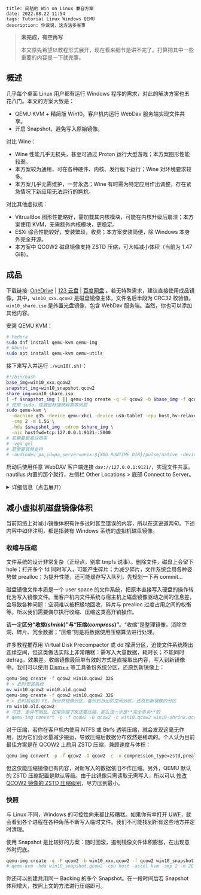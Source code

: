 ```
title: 简陋的 Win on Linux 兼容方案
date: 2022.08.22 11:54
tags: Tutorial Linux Windows QEMU
description: 你说说，这方法多省事
```

> **未完成，有空再写**
>
> 本文原先希望以教程形式展开，现在看来细节是讲不完了。打算把其中一些重要的内容提一下就完事。

## 概述

几乎每个桌面 Linux 用户都有运行 Windows 程序的需求，对此的解决方案也五花八门。本文的方案大致是：

- QEMU KVM + 精简版 Win10。客户机内运行 WebDav 服务端实现文件共享。
- 开启 Snapshot，避免写入原始镜像。

对比 Wine：

- Wine 性能几乎无损失，甚至可通过 Proton 运行大型游戏；本方案图形性能较弱。
- 本方案较为通用，可在各种硬件、内核、发行版下运行；Wine 对环境要求较多。
- 本方案几乎无需维护，一劳永逸；Wine 有时需为特定应用作出调整，存在紧急情况下新应用无法运行的尴尬。

对比其他虚拟机：

- VitrualBox 图形性能略好，需加载其内核模块，可能在内核升级后崩溃；本方案使用 KVM，无需额外内核模块，更稳定。
- ESXi 综合性能较好，安装繁琐，收费；本方案安装简便，除 Windows 本身外完全开源。
- 本方案中 QCOW2 磁盘镜像支持 ZSTD 压缩，可大幅减小体积（当前为 1.47 GiB）。

## 成品

下载链接: [OneDrive](https://1drv.ms/u/s!AndLPYbx5v06kh_hMRzLhgoTqOvN) | [123 云盘](https://www.123pan.com/s/SfI0Vv-yDEhd) | [百度网盘](https://pan.baidu.com/s/1M0zD537bNU5i78pcIyYk_w) 。若无特殊需求，建议直接使用成品镜像。其中，`win10_xxx.qcow2` 是磁盘镜像主体，文件名后半段为 CRC32 校验值。`win10_share.iso` 是外置光盘镜像，包含 WebDav 服务端。当然，你也可以添加其他内容。

安装 QEMU KVM：

```sh
# Fedora
sudo dnf install qemu-kvm qemu-img
# Ubuntu
sudo apt install qemu-kvm qemu-utils
```

接下来写入并运行 `./win10(.sh)`：

```sh
#!/bin/bash
base_img=win10_xxx.qcow2
snapshot_img=win10_snapshot.qcow2
share_img=win10_share.iso
[ -f $snapshot_img ] || qemu-img create -q -F qcow2 -b $base_img -f qcow2 $snapshot_img
# 使用 sudo，规避鼠标捕获异常等问题
sudo qemu-kvm \
  -machine q35 -device qemu-xhci -device usb-tablet -cpu host,hv-relaxed,hv-vapic,hv-spinlocks=0x1fff,hv-vpindex,hv-time,hv-synic,hv-stimer \
  -smp 2 -m 1.5G \
  -hda $snapshot_img -cdrom $share_img \
  -nic hostfwd=tcp:127.0.0.1:9121-:5000
# 若需要更高分辨率
# -vga qxl
# 若需要音频支持
# -audiodev pa,id=pa,server=unix:${XDG_RUNTIME_DIR}/pulse/native -device usb-audio,audiodev=pa
```

启动后使用任意 WebDAV 客户端连接 `dav://127.0.0.1:9121/`，实现文件共享。nautilus 内置的那个就行，左侧栏 Other Locations > 底部 Connect to Server。

<details>
<summary>详细信息（点击展开）</summary>

- 此镜像的用途是作为兼容方案，所以集成常用运行库和精简版输入法。不加入额外内容，建议将自定义内容写入外置光盘镜像。
- 未激活。个人认为不影响使用，且 KMS 激活存在过期的麻烦。
- 默认 Administrator 用户，禁用 UAC 等几乎所有安全功能。
- 注销后立刻自动登录，便于在外置光盘镜像中修改缩放设置。
- 在 QEMU 6.2 上制作，经测试 7.1 可用，之后应该也没问题。
- 为什么使用中文版系统：因为国内许多软件在非中文系统下会卡 Bug。也许你可以换用 Tiny10。
- 为什么不使用 virt-manager：因为 QEMU 命令行更简短可控。想用 virt-manager 也行，依上文填入参数即可。

磁盘镜像更新日志：

- `20221001(8b8db6b9)`：统一资源管理器列布局；消除开始菜单最近添加提示；恢复系统属性信息到原版。
- `20220904(d936163a)`：修复输入法无法输入全角符号(原帖 84 楼)；消除 IE 主页破坏提示。

鸣谢：

- [Windows 10 三杰版 LTSB 2016 SE ...](http://wuyou.net/forum.php?mod=viewthread&tid=411792)
- [搜狗五笔输入法 v5.2 正式版 ...](http://wuyou.net/forum.php?mod=viewthread&tid=428671)
- [sigoden / dufs - GitHub](https://github.com/sigoden/dufs)
- [Improving the Performance ... QEMU](https://leduccc.medium.com/improving-the-performance-of-a-windows-10-guest-on-qemu-a5b3f54d9cf5)

</details>

## 减小虚拟机磁盘镜像体积

当前网络上对减小镜像体积有许多过时甚至错误的内容，所以在这说道两句。下述内容中如非注明，都是指装有 Windows 系统的虚拟机磁盘镜像。

### 收缩与压缩

文件系统的设计非常复杂（正经点，别拿 tmpfs 说事）。删除文件，磁盘上会留下 hole；打开多个 fd 同时写入，可能产生碎片；为减少碎片，文件系统会用各种姿势做 prealloc；为提升性能，还可能缓存写入队列，先规划一下再 commit...

磁盘镜像文件本质是一个 user space 的文件系统，把原本直接写入硬盘的操作转化为写入镜像文件。而客户机内文件系统与宿主机上磁盘镜像驱动之间的信息差，会导致各种问题：空洞难以被积极地回收，碎片与 prealloc 过度占用之间的权衡等。所以我们需要偶尔执行收缩、压缩这类高开销操作。

请一定**区分“收缩(_shrink_)”与“压缩(_compress_)”**。“收缩”是整理镜像，消除空洞、碎片、冗余数据；“压缩”则是将数据使用压缩算法进行处理。

许多教程推荐用 Virtual Disk Precompactor 或 dd 撑满分区，迫使文件系统腾出连续空间，但这类做法实际上非常糟糕：需写入大量数据，耗时长；不能同时 defrag，效果差。收缩镜像最简单有效的方式是直接取出内容，写入到新镜像中。我们可以使用 [Dism++](http://dism.cf) 等工具备份系统分区，还原到新镜像上：

```sh
qemu-img create -f qcow2 win10.qcow2 32G
# > 此时安装系统
mv win10.qcow2 win10.old.qcow2
qemu-img create -f qcow2 win10.qcow2 32G
# > 此时启动到 PE，拆分原镜像分区，备份到拆出的空闲分区，还原到新镜像的分区
rm win10.old.qcow2
# 可选，差异不明显。如果你接下来还要压缩，那么这一步是**完全多余**的
# qemu-img convert -p -f qcow2 -O qcow2 -c win10.qcow2 win10-shrink.qcow2
```

对于压缩，若你在客户机内使用 NTFS 或 Btrfs 透明压缩，就会发现这毫无作用，因为它们会尽量减少搬运，导致压缩后数据分布依然是稀疏的。个人认为目前最佳方案是在 QCOW2 上启用 ZSTD 压缩，兼顾速度与体积：

```sh
qemu-img convert -p -f qcow2 -O qcow2 -c -o compression_type=zstd,preallocation=off win10.qcow2 win10-zstd.qcow2
```

但这仅能压缩镜像已有内容，对新写入的数据依旧不作压缩。另外，QEMU 默认的 ZSTD 压缩配置是默认等级。由于此镜像只需读取无需写入，所以可以 [修改 QCOW2 镜像的 ZSTD 压缩级别](/./post/202206112353)，尽力压到最小。

### 快照

与 Linux 不同，Windows 的可控性向来都比较糟糕。如果你有幸打开 [UWF](https://learn.microsoft.com/en-us/windows-hardware/customize/enterprise/unified-write-filter)，就会看到各个进程在各种角落不断写入临时文件。我们不可能找到所有这些地方并定时清理。

使用 Snapshot 是比较好的方案：随时回滚，遏制镜像文件体积膨胀，在出现意外时兜底。

```sh
qemu-img create -q -F qcow2 -b win10_xxx.qcow2 -f qcow2 win10_snapshot.qcow2
# qemu-kvm -hda win10_snapshot.qcow2 -cpu host -accel kvm -smp 2 -m 2G
```

你还可以创建共用同一 Backing 的多个 Snapshot。在一段时间后若 Snapshot 体积增大，按照上文的方法进行压缩即可。

<!--

mkisofs -udf -o share.iso ./share # use udf to support long file name
qemu-img create -f qcow2 win10.qcow2 32G
qemu-img convert -p -f qcow2 -O qcow2 -c -o compression_type=zstd,preallocation=off win10.qcow2 win10-zstd.qcow2
qemu-img create -q -F qcow2 -b win10.qcow2 -f qcow2 snapshot.qcow2
* name "virtio-gpu-gl-device", bus virtio-bus
* name "virtio-gpu-gl-pci", bus PCI
-drive file=share.iso,media=cdrom
-cdrom /run/media/kkocdko/data/win/pkgs/WinPE/WePE_2.2_10-64.iso -boot order=d
-vga none -device bochs-display,xres=1920,yres=1080,refresh_rate=60,vgamem=268435456 -display gtk,gl=on,zoom-to-fit=true
-vga none -device virtio-gpu-gl-pci
-vga none -display gtk,gl=on -device virtio-gpu-pci
-vga none -device bochs-display,vgamem=268435456 -display vnc=:0
-rtc base=localtime,driftfix=slew
-sandbox on,obsolete=deny,elevateprivileges=deny,spawn=deny,resourcecontrol=deny
-msg timestamp=on
-global kvm-pit.lost_tick_policy=delay -no-hpet -no-shutdown

删除显示器设置：HKEY_LOCAL_MACHINE\SYSTEM\ControlSet001\Control\GraphicsDrivers\Configuration\MSBDD...

https://docs.microsoft.com/en-us/windows-hardware/manufacture/desktop/dpi-related-apis-and-registry-settings

| Scale | DPI | DPI (Hex) | Name        |
| ----- | --- | --------- | ----------- |
| 100 % | 96  | 0x0060    | default     |
| 125 % | 120 | 0x0078    | medium      |
| 150 % | 144 | 0x0090    | larger      |
| 200 % | 192 | 0x00c0    | extra-large |

```
Windows Registry Editor Version 5.00

[HKEY_LOCAL_MACHINE\SOFTWARE\Microsoft\Windows NT\CurrentVersion\Winlogon]
"DefaultUserName"="Administrator"
"DefaultPassword"=""
"AutoAdminLogon"="1"
"ForceAutoLogon"=dword:00000001
"ForceUnlockLogon"=dword:00000001

[HKEY_CURRENT_USER\SOFTWARE\Microsoft\Windows\CurrentVersion\Explorer\Serialize]
"StartupDelayInMSec"=dword:00000000
```

TODO：
* 修改 DPI 设置的示例

-->
